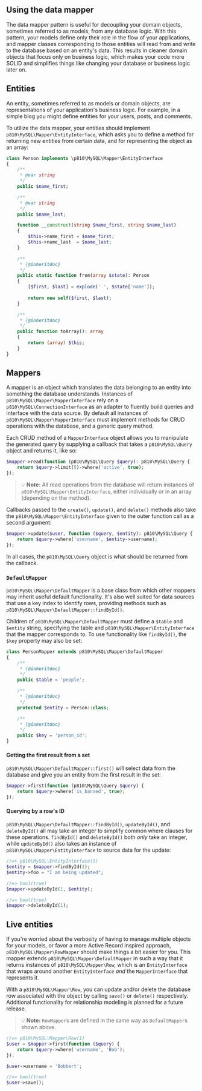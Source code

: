 ## Using the data mapper
The data mapper pattern is useful for decoupling your domain objects, sometimes referred to as models, from any database logic. With this pattern, your models define only their role in the flow of your applications, and mapper classes corresponding to those entities will read from and write to the database based on an entity's data. This results in cleaner domain objects that focus only on business logic, which makes your code more SOLID and simplifies things like changing your database or business logic later on.

## Entities
An entity, sometimes referred to as models or domain objects, are representations of your application's business logic. For example, in a simple blog you might define entities for your users, posts, and comments.

To utilize the data mapper, your entities should implement `p810\MySQL\Mapper\EntityInterface`, which asks you to define a method for returning new entities from certain data, and for representing the object as an array:

```php
class Person implements \p810\MySQL\Mapper\EntityInterface
{
    /**
     * @var string
     */
    public $name_first;

    /**
     * @var string
     */
    public $name_last;

    function __construct(string $name_first, string $name_last)
    {
        $this->name_first = $name_first;
        $this->name_last  = $name_last;
    }

    /**
     * {@inheritdoc}
     */
    public static function from(array $state): Person
    {
        [$first, $last] = explode(' ', $state['name']);
        
        return new self($first, $last);
    }

    /**
     * {@inheritdoc}
     */
    public function toArray(): array
    {
        return (array) $this;
    }
}
```

## Mappers
A mapper is an object which translates the data belonging to an entity into something the database understands. Instances of `p810\MySQL\Mapper\MapperInterface` rely on a `p810\MySQL\ConnectionInterface` as an adapter to fluently build queries and interface with the data source. By default all instances of `p810\MySQL\Mapper\MapperInterface` must implement methods for CRUD operations with the database, and a generic query method.

Each CRUD method of a `MapperInterface` object allows you to manipulate the generated query by supplying a callback that takes a `p810\MySQL\Query` object and returns it, like so:

```php
$mapper->read(function (p810\MySQL\Query $query): p810\MySQL\Query {
    return $query->limit(5)->where('active', true);
});
```

> :bulb: **Note:** All read operations from the database will return instances of `p810\MySQL\Mapper\EntityInterface`, either individually or in an array (depending on the method).

Callbacks passed to the `create()`, `update()`, and `delete()` methods also take the `p810\MySQL\Mapper\EntityInterface` given to the outer function call as a second argument:

```php
$mapper->update($user, function ($query, $entity): p810\MySQL\Query {
    return $query->where('username', $entity->username);
});
```

In all cases, the `p810\MySQL\Query` object is what should be returned from the callback.

### `DefaultMapper`
`p810\MySQL\Mapper\DefaultMapper` is a base class from which other mappers may inherit useful default functionality. It's also well suited for data sources that use a key index to identify rows, providing methods such as `p810\MySQL\Mapper\DefaultMapper::findById()`.

Children of `p810\MySQL\Mapper\DefaultMapper` must define a `$table` and `$entity` string, specifying the table and `p810\MySQL\Mapper\EntityInterface` that the mapper corresponds to. To use functionality like `findById()`, the `$key` property may also be set:

```php
class PersonMapper extends p810\MySQL\Mapper\DefaultMapper
{
    /**
     * {@inheritdoc}
     */
    public $table = 'people';

    /**
     * {@inheritdoc}
     */
    protected $entity = Person::class;

    /**
     * {@inheritdoc}
     */
    public $key = 'person_id';
}
```

#### Getting the first result from a set
`p810\MySQL\Mapper\DefaultMapper::first()` will select data from the database and give you an entity from the first result in the set:

```php
$mapper->first(function (p810\MySQL\Query $query) {
    return $query->where('is_banned', true);
});
```

#### Querying by a row's ID
`p810\MySQL\Mapper\DefaultMapper::findById()`, `updateById()`, and `deleteById()` all may take an integer to simplify common where clauses for these operations. `findById()` and `deleteById()` both *only* take an integer, while `updateById()` also takes an instance of `p810\MySQL\Mapper\EntityInterface` to source data for the update:

```php
//=> p810\MySQL\EntityInterface(1)
$entity = $mapper->findById(1);
$entity->foo = "I am being updated";

//=> bool(true)
$mapper->updateById(1, $entity);

//=> bool(true)
$mapper->deleteById(1);
```

## Live entities
If you're worried about the verbosity of having to manage multiple objects for your models, or favor a more Active Record inspired approach, `p810\MySQL\Mapper\RowMapper` should make things a bit easier for you. This mapper extends `p810\MySQL\Mapper\DefaultMapper` in such a way that it returns instances of `p810\MySQL\Mapper\Row`, which is an `EntityInterface` that wraps around another `EntityInterface` *and* the `MapperInterface` that represents it.

With a `p810\MySQL\Mapper\Row`, you can update and/or delete the database row associated with the object by calling `save()` or `delete()` respectively. Additional functionality for relationship modeling is planned for a future release.

> :bulb: **Note:** `RowMapper`s are defined in the same way as `DefaultMapper`s shown above.

```php
//=> p810\MySQL\Mapper\Row(1)
$user = $mapper->first(function ($query) {
    return $query->where('username', 'Bob');
});

$user->username = 'Bobbert';

//=> bool(true)
$user->save();
```